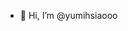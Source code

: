 - 👋 Hi, I’m @yumihsiaooo

<!---
yumihsiaooo/yumihsiaooo is a ✨ special ✨ repository because its `README.md` (this file) appears on your GitHub profile.
You can click the Preview link to take a look at your changes.
--->
